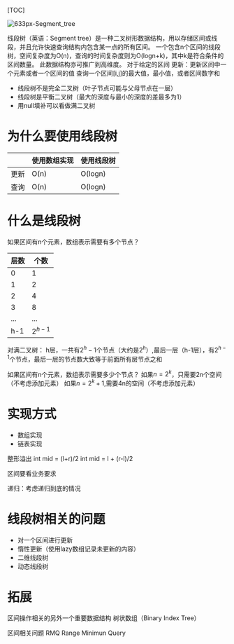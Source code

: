 [TOC]

![633px-Segment_tree](https://raw.githubusercontent.com/1990frog/imagebed/default/1602316986_20200212213417063_277611230.png)

线段树（英语：Segment tree）是一种二叉树形数据结构，用以存储区间或线段，并且允许快速查询结构内包含某一点的所有区间。
一个包含n个区间的线段树，空间复杂度为O(n)，查询的时间复杂度则为O(logn+k)，其中k是符合条件的区间数量。
此数据结构亦可推广到高维度。
对于给定的区间
更新：更新区间中一个元素或者一个区间的值
查询一个区间[i,j]的最大值，最小值，或者区间数字和

+ 线段树不是完全二叉树（叶子节点可能与父母节点在一层）
+ 线段树是平衡二叉树（最大的深度与最小的深度的差最多为1）
+ 用null填补可以看做满二叉树

# 为什么要使用线段树

|     | 使用数组实现 | 使用线段树 |
| --- | ---------- | -------- |
| 更新 | O(n)       | O(logn)  |
| 查询 | O(n)       | O(logn)  |

# 什么是线段树
如果区间有n个元素，数组表示需要有多个节点？

| 层数 |   个数    |
| --- | --------- |
| 0   | 1         |
| 1   | 2         |
| 2   | 4         |
| 3   | 8         |
| ... | ...       |
| h-1 | $2^{h-1}$ |

对满二叉树：
h层，一共有$2^h-1$个节点（大约是$2^h$）,最后一层（h-1层），有$2^{h-1}$个节点，最后一层的节点数大致等于前面所有层节点之和

如果区间有n个元素，数组表示需要多少个节点？
如果$n=2^k$，只需要2n个空间（不考虑添加元素）
如果$n=2^k+1$,需要4n的空间（不考虑添加元素）

# 实现方式
+ 数组实现
+ 链表实现


整形溢出
int mid = (l+r)/2
int mid = l + (r-l)/2

区间要看业务要求


递归：考虑递归到底的情况

# 线段树相关的问题
+ 对一个区间进行更新
+ 惰性更新（使用lazy数组记录未更新的内容）
+ 二维线段树
+ 动态线段树

# 拓展
区间操作相关的另外一个重要数据结构
树状数组（Binary Index Tree）

区间相关问题
RMQ
Range Minimun Query